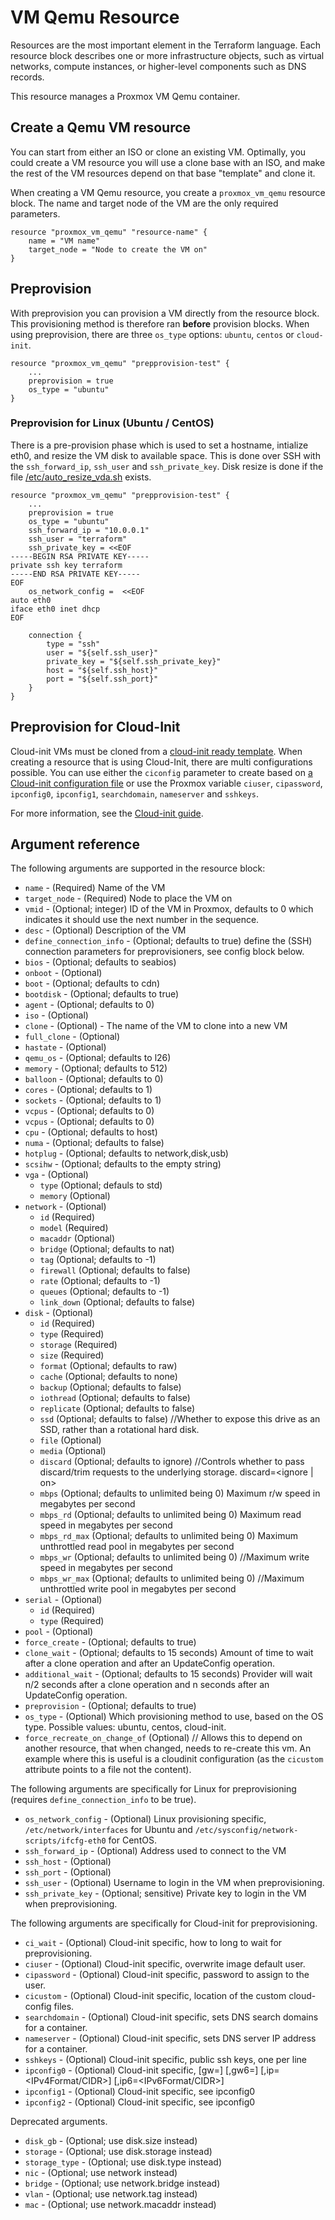 # VM Qemu Resource

Resources are the most important element in the Terraform language. Each resource block describes one or more 
infrastructure objects, such as virtual networks, compute instances, or higher-level components such as DNS records.

This resource manages a Proxmox VM Qemu container.

## Create a Qemu VM resource

You can start from either an ISO or clone an existing VM. Optimally, you could create a VM resource you will use a clone 
base with an ISO, and make the rest of the VM resources depend on that base "template" and clone it.

When creating a VM Qemu resource, you create a `proxmox_vm_qemu` resource block. The name and target node of the VM are
the only required parameters.

```hcl
resource "proxmox_vm_qemu" "resource-name" {
    name = "VM name"
    target_node = "Node to create the VM on"
}
```

## Preprovision

With preprovision you can provision a VM directly from the resource block. This provisioning method is therefore ran
**before** provision blocks. When using preprovision, there are three `os_type` options: `ubuntu`, `centos` or `cloud-init`.

```hcl
resource "proxmox_vm_qemu" "prepprovision-test" {
    ...
    preprovision = true
    os_type = "ubuntu"
}
```

### Preprovision for Linux (Ubuntu / CentOS)

There is a pre-provision phase which is used to set a hostname, intialize eth0, and resize the VM disk to available 
space. This is done over SSH with the `ssh_forward_ip`, `ssh_user` and `ssh_private_key`. Disk resize is done if the file 
[/etc/auto_resize_vda.sh](https://github.com/Telmate/terraform-ubuntu-proxmox-iso/blob/master/auto_resize_vda.sh) exists.

```hcl
resource "proxmox_vm_qemu" "prepprovision-test" {
    ...
    preprovision = true
    os_type = "ubuntu"
    ssh_forward_ip = "10.0.0.1"
    ssh_user = "terraform"
    ssh_private_key = <<EOF
-----BEGIN RSA PRIVATE KEY-----
private ssh key terraform
-----END RSA PRIVATE KEY-----
EOF
    os_network_config =  <<EOF
auto eth0
iface eth0 inet dhcp
EOF
    
    connection {
        type = "ssh"
        user = "${self.ssh_user}"
        private_key = "${self.ssh_private_key}"
        host = "${self.ssh_host}"
        port = "${self.ssh_port}"
    }
}
```


## Preprovision for Cloud-Init

Cloud-init VMs must be cloned from a [cloud-init ready template](https://pve.proxmox.com/wiki/Cloud-Init_Support). When
creating a resource that is using Cloud-Init, there are multi configurations possible. You can use either the `ciconfig`
parameter to create based on [a Cloud-init configuration file](https://cloudinit.readthedocs.io/en/latest/topics/examples.html)
or use the Proxmox variable `ciuser`, `cipassword`, `ipconfig0`, `ipconfig1`, `searchdomain`, `nameserver` and `sshkeys`.

For more information, see the [Cloud-init guide](docs/guides/cloud_init.md).

## Argument reference

The following arguments are supported in the resource block:

* `name` - (Required) Name of the VM
* `target_node` - (Required) Node to place the VM on
* `vmid` - (Optional; integer) ID of the VM in Proxmox, defaults to 0 which indicates it should use the next number in the sequence.
* `desc` - (Optional) Description of the VM
* `define_connection_info` - (Optional; defaults to true) define the (SSH) connection parameters for preprovisioners, see config block below.
* `bios` - (Optional; defaults to seabios)
* `onboot` - (Optional)
* `boot` - (Optional; defaults to cdn)
* `bootdisk` - (Optional; defaults to true)
* `agent` - (Optional; defaults to 0)
* `iso` - (Optional)
* `clone` - (Optional) - The name of the VM to clone into a new VM
* `full_clone` - (Optional)
* `hastate` - (Optional) 
* `qemu_os` - (Optional; defaults to l26)
* `memory` - (Optional; defaults to 512)
* `balloon` - (Optional; defaults to 0)
* `cores` - (Optional; defaults to 1)
* `sockets` - (Optional; defaults to 1)
* `vcpus` - (Optional; defaults to 0)
* `vcpus` - (Optional; defaults to 0)
* `cpu` - (Optional; defaults to host)
* `numa` - (Optional; defaults to false)
* `hotplug` - (Optional; defaults to network,disk,usb)
* `scsihw` - (Optional; defaults to the empty string)
* `vga` - (Optional)
    * `type` (Optional; defauls to std)
    * `memory` (Optional)
* `network` - (Optional)
    * `id` (Required)
    * `model` (Required)
    * `macaddr` (Optional)
    * `bridge` (Optional; defaults to nat)
    * `tag` (Optional; defaults to -1)
    * `firewall` (Optional; defaults to false)
    * `rate` (Optional; defaults to -1)
    * `queues` (Optional; defaults to -1)
    * `link_down` (Optional; defaults to false)
* `disk` - (Optional)
    * `id` (Required)
    * `type` (Required)
    * `storage` (Required)
    * `size` (Required)
    * `format` (Optional; defaults to raw)
    * `cache` (Optional; defaults to none)
    * `backup` (Optional; defaults to false)
    * `iothread` (Optional; defaults to false)
    * `replicate` (Optional; defaults to false)
    * `ssd` (Optional; defaults to false) //Whether to expose this drive as an SSD, rather than a rotational hard disk.
    * `file` (Optional)
    * `media` (Optional)
    * `discard` (Optional; defaults to ignore) //Controls whether to pass discard/trim requests to the underlying storage. discard=<ignore | on>
    * `mbps` (Optional; defaults to unlimited being 0) Maximum r/w speed in megabytes per second
    * `mbps_rd` (Optional; defaults to unlimited being 0) Maximum read speed in megabytes per second
    * `mbps_rd_max` (Optional; defaults to unlimited being 0) Maximum unthrottled read pool in megabytes per second
    * `mbps_wr` (Optional; defaults to unlimited being 0) //Maximum write speed in megabytes per second
    * `mbps_wr_max` (Optional; defaults to unlimited being 0) //Maximum unthrottled write pool in megabytes per second
* `serial` - (Optional)
    * `id` (Required)
    * `type` (Required)
* `pool` - (Optional)
* `force_create` - (Optional; defaults to true)
* `clone_wait` - (Optional; defaults to 15 seconds) Amount of time to wait after a clone operation and after an UpdateConfig operation.
* `additional_wait` - (Optional; defaults to 15 seconds) Provider will wait n/2 seconds after a clone operation and n seconds after an UpdateConfig operation.
* `preprovision` - (Optional; defaults to true)
* `os_type` - (Optional) Which provisioning method to use, based on the OS type. Possible values: ubuntu, centos, cloud-init.
* `force_recreate_on_change_of` (Optional) // Allows this to depend on another resource, that when changed, needs to re-create this vm. An example where this is useful is a cloudinit configuration (as the `cicustom` attribute points to a file not the content).

The following arguments are specifically for Linux for preprovisioning (requires `define_connection_info` to be true).

* `os_network_config` - (Optional) Linux provisioning specific, `/etc/network/interfaces` for Ubuntu and `/etc/sysconfig/network-scripts/ifcfg-eth0` for CentOS.
* `ssh_forward_ip` - (Optional) Address used to connect to the VM
* `ssh_host` - (Optional)
* `ssh_port` - (Optional)
* `ssh_user` - (Optional) Username to login in the VM when preprovisioning.
* `ssh_private_key` - (Optional; sensitive) Private key to login in the VM when preprovisioning.

The following arguments are specifically for Cloud-init for preprovisioning.

* `ci_wait` - (Optional) Cloud-init specific, how to long to wait for preprovisioning.
* `ciuser` - (Optional) Cloud-init specific, overwrite image default user.
* `cipassword` - (Optional) Cloud-init specific, password to assign to the user.
* `cicustom` - (Optional) Cloud-init specific, location of the custom cloud-config files.
* `searchdomain` - (Optional) Cloud-init specific, sets DNS search domains for a container.
* `nameserver` - (Optional) Cloud-init specific, sets DNS server IP address for a container.
* `sshkeys` - (Optional) Cloud-init specific, public ssh keys, one per line
* `ipconfig0` - (Optional) Cloud-init specific, [gw=<GatewayIPv4>] [,gw6=<GatewayIPv6>] [,ip=<IPv4Format/CIDR>] [,ip6=<IPv6Format/CIDR>]
* `ipconfig1` - (Optional) Cloud-init specific, see ipconfig0
* `ipconfig2` - (Optional) Cloud-init specific, see ipconfig0

Deprecated arguments.

* `disk_gb` - (Optional; use disk.size instead)
* `storage` - (Optional; use disk.storage instead)
* `storage_type` - (Optional; use disk.type instead)
* `nic` - (Optional; use network instead)
* `bridge` - (Optional; use network.bridge instead)
* `vlan` - (Optional; use network.tag instead)
* `mac` - (Optional; use network.macaddr instead)

